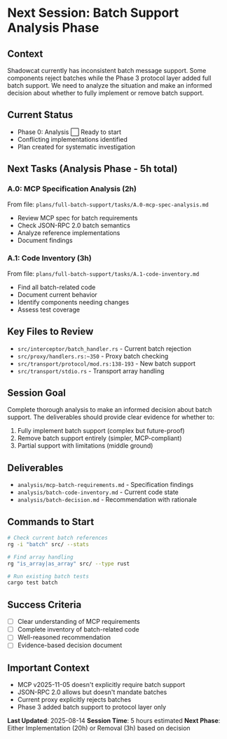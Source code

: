 # Next Session: Batch Support Analysis Phase

## Context
Shadowcat currently has inconsistent batch message support. Some components reject batches while the Phase 3 protocol layer added full batch support. We need to analyze the situation and make an informed decision about whether to fully implement or remove batch support.

## Current Status
- Phase 0: Analysis ⬜ Ready to start
- Conflicting implementations identified
- Plan created for systematic investigation

## Next Tasks (Analysis Phase - 5h total)

### A.0: MCP Specification Analysis (2h)
From file: `plans/full-batch-support/tasks/A.0-mcp-spec-analysis.md`
- Review MCP spec for batch requirements
- Check JSON-RPC 2.0 batch semantics
- Analyze reference implementations
- Document findings

### A.1: Code Inventory (3h)
From file: `plans/full-batch-support/tasks/A.1-code-inventory.md`
- Find all batch-related code
- Document current behavior
- Identify components needing changes
- Assess test coverage

## Key Files to Review
- `src/interceptor/batch_handler.rs` - Current batch rejection
- `src/proxy/handlers.rs:~350` - Proxy batch checking
- `src/transport/protocol/mod.rs:138-193` - New batch support
- `src/transport/stdio.rs` - Transport array handling

## Session Goal
Complete thorough analysis to make an informed decision about batch support. The deliverables should provide clear evidence for whether to:
1. Fully implement batch support (complex but future-proof)
2. Remove batch support entirely (simpler, MCP-compliant)
3. Partial support with limitations (middle ground)

## Deliverables
- `analysis/mcp-batch-requirements.md` - Specification findings
- `analysis/batch-code-inventory.md` - Current code state
- `analysis/batch-decision.md` - Recommendation with rationale

## Commands to Start
```bash
# Check current batch references
rg -i "batch" src/ --stats

# Find array handling
rg "is_array|as_array" src/ --type rust

# Run existing batch tests
cargo test batch
```

## Success Criteria
- [ ] Clear understanding of MCP requirements
- [ ] Complete inventory of batch-related code
- [ ] Well-reasoned recommendation
- [ ] Evidence-based decision document

## Important Context
- MCP v2025-11-05 doesn't explicitly require batch support
- JSON-RPC 2.0 allows but doesn't mandate batches
- Current proxy explicitly rejects batches
- Phase 3 added batch support to protocol layer only

**Last Updated**: 2025-08-14
**Session Time**: 5 hours estimated
**Next Phase**: Either Implementation (20h) or Removal (3h) based on decision